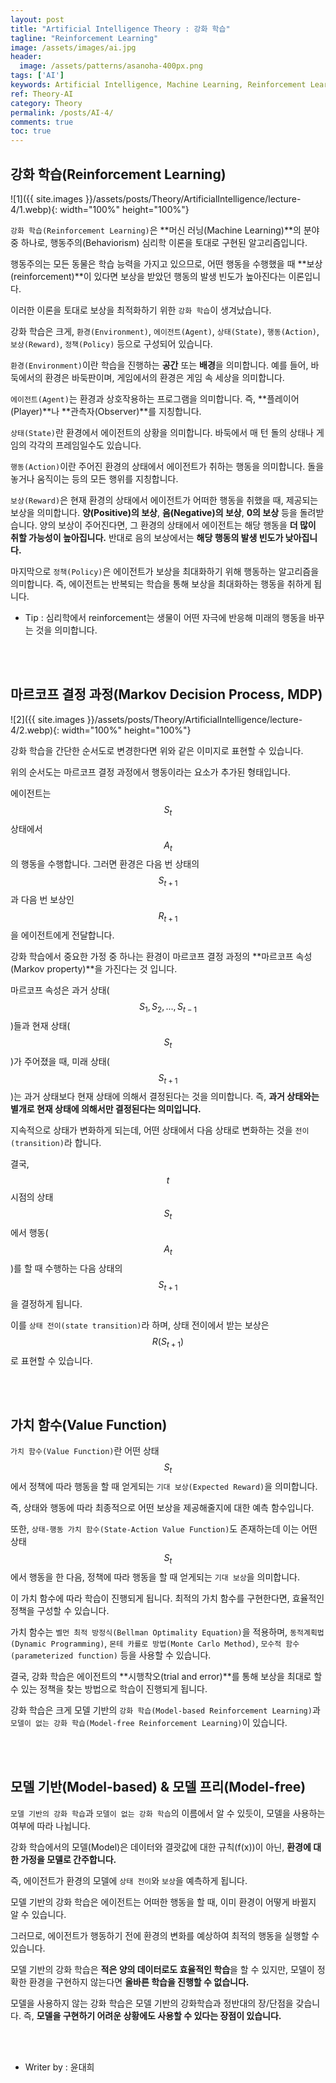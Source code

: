 ```yaml
---
layout: post
title: "Artificial Intelligence Theory : 강화 학습"
tagline: "Reinforcement Learning"
image: /assets/images/ai.jpg
header:
  image: /assets/patterns/asanoha-400px.png
tags: ['AI']
keywords: Artificial Intelligence, Machine Learning, Reinforcement Learning
ref: Theory-AI
category: Theory
permalink: /posts/AI-4/
comments: true
toc: true
---
```


## 강화 학습(Reinforcement Learning)

![1]({{ site.images }}/assets/posts/Theory/ArtificialIntelligence/lecture-4/1.webp){: width="100%" height="100%"}

`강화 학습(Reinforcement Learning)`은 **머신 러닝(Machine Learning)**의 분야 중 하나로, 행동주의(Behaviorism) 심리학 이론을 토대로 구현된 알고리즘입니다.

행동주의는 모든 동물은 학습 능력을 가지고 있으므로, 어떤 행동을 수행했을 때 **보상(reinforcement)**이 있다면 보상을 받았던 행동의 발생 빈도가 높아진다는 이론입니다.

이러한 이론을 토대로 보상을 최적화하기 위한 `강화 학습`이 생겨났습니다.

강화 학습은 크게, `환경(Environment)`, `에이전트(Agent)`, `상태(State)`, `행동(Action)`, `보상(Reward)`, `정책(Policy)` 등으로 구성되어 있습니다.

`환경(Environment)`이란 학습을 진행하는 **공간** 또는 **배경**을 의미합니다. 예를 들어, 바둑에서의 환경은 바둑판이며, 게임에서의 환경은 게임 속 세상을 의미합니다.

`에이전트(Agent)`는 환경과 상호작용하는 프로그램을 의미합니다. 즉, **플레이어(Player)**나 **관측자(Observer)**를 지칭합니다.

`상태(State)`란 환경에서 에이전트의 상황을 의미합니다. 바둑에서 매 턴 돌의 상태나 게임의 각각의 프레임일수도 있습니다. 

`행동(Action)`이란 주어진 환경의 상태에서 에이전트가 취하는 행동을 의미합니다. 돌을 놓거나 움직이는 등의 모든 행위를 지칭합니다.

`보상(Reward)`은 현재 환경의 상태에서 에이전트가 어떠한 행동을 취했을 때, 제공되는 보상을 의미합니다. **양(Positive)의 보상**, **음(Negative)의 보상**, **0의 보상** 등을 돌려받습니다. 양의 보상이 주어진다면, 그 환경의 상태에서 에이전트는 해당 행동을 **더 많이 취할 가능성이 높아집니다.** 반대로 음의 보상에서는 **해당 행동의 발생 빈도가 낮아집니다.**

마지막으로 `정책(Policy)`은 에이전트가 보상을 최대화하기 위해 행동하는 알고리즘을 의미합니다. 즉, 에이전트는 반복되는 학습을 통해 보상을 최대화하는 행동을 취하게 됩니다.

- Tip : 심리학에서 reinforcement는 생물이 어떤 자극에 반응해 미래의 행동을 바꾸는 것을 의미합니다.

<br>
<br>

## 마르코프 결정 과정(Markov Decision Process, MDP)

![2]({{ site.images }}/assets/posts/Theory/ArtificialIntelligence/lecture-4/2.webp){: width="100%" height="100%"}

강화 학습을 간단한 순서도로 변경한다면 위와 같은 이미지로 표현할 수 있습니다.

위의 순서도는 마르코프 결정 과정에서 행동이라는 요소가 추가된 형태입니다.

에이전트는 $$S_t$$ 상태에서 $$A_t$$의 행동을 수행합니다. 그러면 환경은 다음 번 상태의 $$ S_{t+1} $$과 다음 번 보상인 $$ R_{t+1} $$을 에이전트에게 전달합니다.

강화 학습에서 중요한 가정 중 하나는 환경이 마르코프 결정 과정의 **마르코프 속성(Markov property)**을 가진다는 것 입니다.

마르코프 속성은 과거 상태($$ S_1, S_2, ..., S_{t-1} $$)들과 현재 상태($$ S_t $$)가 주어졌을 때, 미래 상태($$ S_{t+1} $$)는 과거 상태보다 현재 상태에 의해서 결정된다는 것을 의미합니다. 즉, **과거 상태와는 별개로 현재 상태에 의해서만 결정된다는 의미입니다.**

지속적으로 상태가 변화하게 되는데, 어떤 상태에서 다음 상태로 변화하는 것을 `전이(transition)`라 합니다. 

결국, $$ t $$ 시점의 상태 $$ S_t $$에서 행동($$ A_t $$)를 할 때 수행하는 다음 상태의 $$ S_{t+1} $$을 결정하게 됩니다.

이를 `상태 전이(state transition)`라 하며, 상태 전이에서 받는 보상은 $$ R(S_{t+1}) $$로 표현할 수 있습니다.

<br>
<br>

## 가치 함수(Value Function)

`가치 함수(Value Function)`란 어떤 상태 $$ S_t $$에서 정책에 따라 행동을 할 때 얻게되는 `기대 보상(Expected Reward)`을 의미합니다.

즉, 상태와 행동에 따라 최종적으로 어떤 보상을 제공해줄지에 대한 예측 함수입니다.

또한, `상태-행동 가치 함수(State-Action Value Function)`도 존재하는데 이는 어떤 상태 $$ S_t $$에서 행동을 한 다음, 정책에 따라 행동을 할 때 얻게되는 `기대 보상`을 의미합니다.

이 가치 함수에 따라 학습이 진행되게 됩니다. 최적의 가치 함수를 구현한다면, 효율적인 정책을 구성할 수 있습니다.

가치 함수는 `벨먼 최적 방정식(Bellman Optimality Equation)`을 적용하며, `동적계획법(Dynamic Programming)`, `몬테 카를로 방법(Monte Carlo Method)`, `모수적 함수(parameterized function)` 등을 사용할 수 있습니다.

결국, 강화 학습은 에이전트의 **시행착오(trial and error)**를 통해 보상을 최대로 할 수 있는 정책을 찾는 방법으로 학습이 진행되게 됩니다.

강화 학습은 크게 모델 기반의 `강화 학습(Model-based Reinforcement Learning)`과 `모델이 없는 강화 학습(Model-free Reinforcement Learning)`이 있습니다.

<br>
<br>

## 모델 기반(Model-based) & 모델 프리(Model-free)

`모델 기반의 강화 학습`과 `모델이 없는 강화 학습`의 이름에서 알 수 있듯이, 모델을 사용하는 여부에 따라 나뉩니다. 

강화 학습에서의 모델(Model)은 데이터와 결괏값에 대한 규칙(f(x))이 아닌, **환경에 대한 가정을 모델로 간주합니다.**

즉, 에이전트가 환경의 모델에 `상태 전이`와 `보상`을 예측하게 됩니다.

모델 기반의 강화 학습은 에이전트는 어떠한 행동을 할 때, 이미 환경이 어떻게 바뀔지 알 수 있습니다. 

그러므로, 에이전트가 행동하기 전에 환경의 변화를 예상하여 최적의 행동을 실행할 수 있습니다.

모델 기반의 강화 학습은 **적은 양의 데이터로도 효율적인 학습**을 할 수 있지만, 모델이 정확한 환경을 구현하지 않는다면 **올바른 학습을 진행할 수 없습니다.**

모델을 사용하지 않는 강화 학습은 모델 기반의 강화학습과 정반대의 장/단점을 갖습니다. 즉, **모델을 구현하기 어려운 상황에도 사용할 수 있다는 장점이 있습니다.**

<br>
<br>

* Writer by : 윤대희